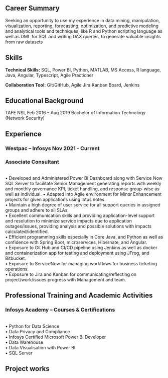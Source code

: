 ## Career Summary
Seeking an opportunity to use my experience in data mining, manipulation, visualization, reporting, forecasting, optimization, and predictive modeling and analytical tools and techniques, like R and Python scripting language as well as DML for SQL and writing DAX queries, to generate valuable insights from raw datasets

## Skills
<b>Technical Skills:</b> SQL, Power BI, Python, MATLAB, MS Access, R language, Java, Angular, Typescript, Agile Practioner

<b>Collaboration Tool:</b> Git/GitHub, Agile Jira Kanban Board, Jenkins

## Educational Background
TAFE NSI, Feb 2016 – Aug 2019
Bachelor of Information Technology (Network Security) 

## Experience
### Westpac – Infosys 						 		Nov 2021 - Current
### Associate Consultant
 <br>   • Developed and Administered Power BI Dashboard along with Service Now SQL Server to facilitate Senior Management generating reports with weekly and monthly governance KPI, ticket handling, and response group-wise as well as individual. 
    • Adapted into Agile environment for Minor Enhancement projects for given applications using lotus notes.<br>
    • Maintain a high degree of user service for all support queries in assigned groups and adhere to all SLAs.<br>
    • Excellent communication skills and providing application-level support and resolution to minimize service impacts due to application outages/issues, providing analysis and possible solutions with impacts calculated/identified.<br>
    • Efficient programming skills especially in Core Java, and Python as well as confidence with Spring Boot, microservices, Hibernate, and Angular.<br>
    • Exposure to Git Hub and CI/CD pipeline using Jenkins as well as docker and containerization app for testing and deployment using JFrog, and Bitbucket.<br>
    • Exposure to ServiceNow for managing workflows for business ticketing operations.<br>
    • Exposure to Jira and Kanban for communicating/reflecting on project/work/issues progress with Management and team.<br>

## Professional Training and Academic Activities
### Infosys Academy – Courses & Certifications 
<br>• Python for Data Science<br>
    • Data Privacy and Compliance<br>
    • Infosys Certified Microsoft Power BI Developer<br>
    • Data Warehouse<br>
    • Data Visualisation with Power BI<br>
    • SQL Server<br>

## Project works 
